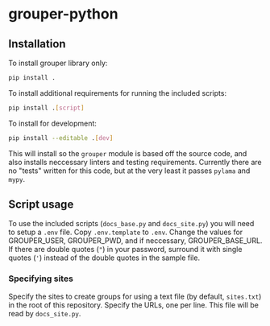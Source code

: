 # grouper-python

## Installation

To install grouper library only:

``` sh
pip install .
```

To install additional requirements for running the included scripts:

``` sh
pip install .[script]
```

To install for development:

``` sh
pip install --editable .[dev]
```

This will install so the `grouper` module is based off the source code,
and also installs neccessary linters and testing requirements.
Currently there are no "tests" written for this code,
but at the very least it passes `pylama` and `mypy`.

## Script usage

To use the included scripts (`docs_base.py` and `docs_site.py`)
you will need to setup a `.env` file.
Copy `.env.template` to `.env`.
Change the values for GROUPER_USER, GROUPER_PWD, and if neccessary, GROUPER_BASE_URL.
If there are double quotes (`"`) in your password, surround it with single quotes (`'`)
instead of the double quotes in the sample file.

### Specifying sites

Specify the sites to create groups for using a text file (by default, `sites.txt`)
in the root of this repository.
Specify the URLs, one per line.
This file will be read by `docs_site.py`.
